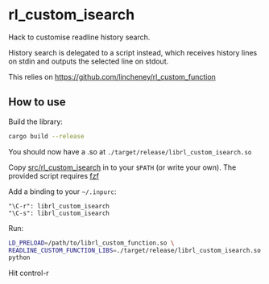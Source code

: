 # rl_custom_isearch

Hack to customise readline history search.

History search is delegated to a script instead,
which receives history lines on stdin and outputs
the selected line on stdout.

This relies on https://github.com/lincheney/rl_custom_function

## How to use

Build the library:
```bash
cargo build --release
```

You should now have a .so at `./target/release/librl_custom_isearch.so`

Copy [src/rl_custom_isearch](src/rl_custom_isearch)
in to your `$PATH` (or write your own).
The provided script requires [fzf](https://github.com/junegunn/fzf)

Add a binding to your `~/.inpurc`:
```
"\C-r": librl_custom_isearch
"\C-s": librl_custom_isearch
```

Run:
```bash
LD_PRELOAD=/path/to/librl_custom_function.so \
READLINE_CUSTOM_FUNCTION_LIBS=./target/release/librl_custom_isearch.so \
python
```

Hit control-r
